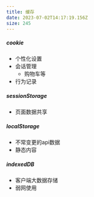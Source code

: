 ```yaml
---
title: 缓存
date: 2023-07-02T14:17:19.156Z
size: 245
---
```

##### cookie

- 个性化设置
- 会话管理
  - 购物车等
- 行为记录

##### sessionStorage

- 页面数据共享

##### localStorage

- 不常变更的api数据
- 静态内容

##### indexedDB

- 客户端大数据存储
- 弱网使用
